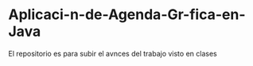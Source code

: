 # Aplicaci-n-de-Agenda-Gr-fica-en-Java
El repositorio es para subir el avnces del trabajo visto en clases
